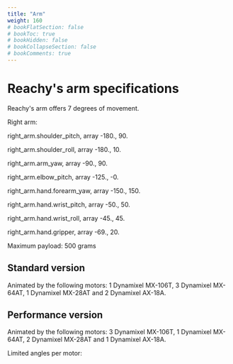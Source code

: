```yaml
---
title: "Arm"
weight: 160
# bookFlatSection: false
# bookToc: true
# bookHidden: false
# bookCollapseSection: false
# bookComments: true
---
```


# Reachy's arm specifications

Reachy's arm offers 7 degrees of movement. 

Right arm:

right_arm.shoulder_pitch, array -180., 90.

right_arm.shoulder_roll, array -180., 10.

right_arm.arm_yaw, array -90., 90.

right_arm.elbow_pitch, array -125., -0.

right_arm.hand.forearm_yaw, array -150., 150.

right_arm.hand.wrist_pitch, array -50., 50.

right_arm.hand.wrist_roll, array -45., 45.

right_arm.hand.gripper, array -69., 20.


Maximum payload: 500 grams


## Standard version

Animated by the following motors: 1 Dynamixel MX-106T, 3 Dynamixel MX-64AT, 1 Dynamixel MX-28AT and 2 Dynamixel AX-18A.

## Performance version

Animated by the following motors: 3 Dynamixel MX-106T, 1 Dynamixel MX-64AT, 2 Dynamixel MX-28AT and 1 Dynamixel AX-18A.

Limited angles per motor:


 
